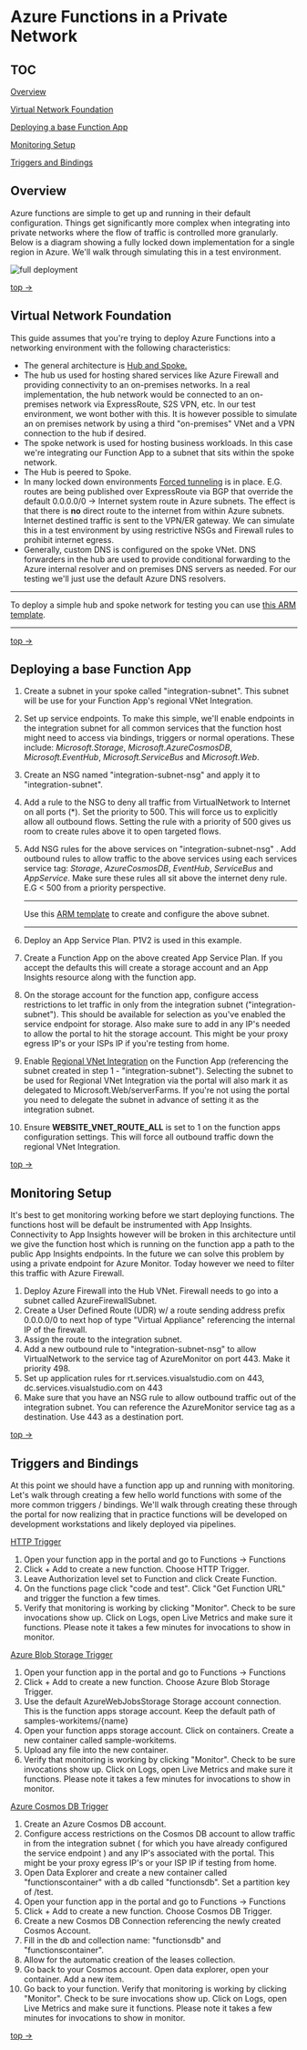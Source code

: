 # Azure Functions in a Private Network

## TOC

[Overview](#Overview)

[Virtual Network Foundation](#Virtual-Network-Foundation)

[Deploying a base Function App](#Deploying-a-base-Function-App)

[Monitoring Setup](#Monitoring-Setup)

[Triggers and Bindings](#Triggers-and-Bindings)

## Overview

Azure functions are  simple to get up and running in their default configuration. Things get significantly more complex when integrating into private networks where the flow of traffic is controlled more granularly. Below is a diagram showing a fully locked down implementation for a single region in Azure. We'll walk through simulating this in a test environment.

![](images\All.PNG "full deployment")

[top ->](#TOC)

## Virtual Network Foundation

This guide assumes that you're trying to deploy Azure Functions into a networking environment with the following characteristics:

- The general architecture is [Hub and Spoke.](https://docs.microsoft.com/en-us/azure/cloud-adoption-framework/ready/azure-best-practices/hub-spoke-network-topology) 
- The hub us used for hosting shared services like Azure Firewall and providing connectivity to an on-premises networks. In a real implementation, the hub network would be connected to an on-premises network via ExpressRoute, S2S VPN, etc. In our test environment, we wont bother with this. It is however possible to simulate an on premises network by using a third "on-premises" VNet and a VPN connection to the hub if desired.
- The spoke network is used for hosting business workloads. In this case we're integrating our Function App to a subnet that sits within the spoke network.
- The Hub is peered to Spoke.
- In many locked down environments [Forced tunneling](https://docs.microsoft.com/en-us/azure/vpn-gateway/vpn-gateway-forced-tunneling-rm) is in place. E.G. routes are being published over ExpressRoute via BGP that override the default 0.0.0.0/0 -> Internet system route in Azure subnets. The effect is that there is **no** direct route to the internet from within Azure subnets. Internet destined traffic is sent to the VPN/ER gateway. We can simulate this in a test environment by using restrictive NSGs and Firewall rules to prohibit internet egress.
- Generally, custom DNS is configured on the spoke VNet. DNS forwarders in the hub are used to provide conditional forwarding to the Azure internal resolver and on premises DNS servers as needed. For our testing we'll just use the default Azure DNS resolvers.

------

To deploy a simple hub and spoke network for testing you can use [this ARM template](templates\base-network\azuredeploy.json).

------

[top ->](#TOC)

## Deploying a base Function App

1. Create a subnet in your spoke called "integration-subnet". This subnet will be use for your Function App's regional VNet Integration.

2. Set up service endpoints. To make this simple, we'll enable endpoints in the integration subnet for all common services that the function host might need to access via bindings, triggers or normal operations. These include: *Microsoft.Storage*, *Microsoft.AzureCosmosDB*, *Microsoft.EventHub*, *Microsoft.ServiceBus* and *Microsoft.Web*.

3. Create an NSG named "integration-subnet-nsg" and apply it to "integration-subnet".

4. Add a rule to the NSG to deny all traffic from VirtualNetwork to Internet on all ports (*). Set the priority to 500. This will force us to explicitly allow all outbound flows. Setting the rule with a priority of 500 gives us room to create rules above it to open targeted flows.

5. Add NSG rules for the above services on "integration-subnet-nsg" . Add outbound rules to allow traffic to the above services using each services service tag: *Storage*, *AzureCosmosDB*, *EventHub*, *ServiceBus* and *AppService*. Make sure these rules all sit above the internet deny rule. E.G < 500 from a priority perspective.

   ------

   Use this [ARM template](templates\integration-subnet\azuredeploy.json) to create and configure the above subnet.

   ------

   

6. Deploy an App Service Plan. P1V2 is used in this example.

7. Create a Function App on the above created App Service Plan. If you accept the defaults this will create a storage account and an App Insights resource along with the function app.

8. On the storage account for the function app, configure access restrictions to let traffic in only from the integration subnet ("integration-subnet"). This should be available for selection as you've enabled the service endpoint for storage. Also make sure to add in any IP's needed to allow the portal to hit the storage account. This might be your proxy egress IP's or your ISPs IP if you're testing from home.

9. Enable [Regional VNet Integration](https://docs.microsoft.com/en-us/azure/app-service/web-sites-integrate-with-vnet#regional-vnet-integration) on the Function App (referencing the subnet created in step 1 - "integration-subnet"). Selecting the subnet to be used for Regional VNet Integration via the portal will also mark it as delegated to Microsoft.Web/serverFarms. If you're not using the portal you need to delegate the subnet in advance of setting it as the integration subnet.

10. Ensure **WEBSITE_VNET_ROUTE_ALL** is set to 1 on the function apps configuration settings. This will force all outbound traffic down the regional VNet Integration.

[top ->](#TOC)

## Monitoring Setup

It's best to get monitoring working before we start deploying functions. The functions host will be default be instrumented with App Insights. Connectivity to App Insights however will be broken in this architecture until we give the function host which is running on the function app a path to the public App Insights endpoints. In the future we can solve this problem by using a private endpoint for Azure Monitor. Today however we need to filter this traffic with Azure Firewall.

1. Deploy Azure Firewall into the Hub VNet. Firewall needs to go into a subnet called AzureFirewallSubnet.
2. Create a User Defined Route (UDR) w/ a route sending address prefix 0.0.0.0/0 to next hop of type "Virtual Appliance" referencing the internal IP of the firewall.
3. Assign the route to the integration subnet.
4. Add a new outbound rule to "integration-subnet-nsg" to allow VirtualNetwork to the service tag of AzureMonitor on port 443. Make it priority 498.
5. Set up application rules for rt.services.visualstudio.com on 443, dc.services.visualstudio.com on 443
6. Make sure that you have an NSG rule to allow outbound traffic out of the integration subnet. You can reference the AzureMonitor service tag as a destination. Use 443 as a destination port.

[top ->](#TOC)

## Triggers and Bindings

At this point we should have a function app up and running with monitoring. Let's walk through creating a few hello world functions with some of the more common triggers / bindings. We'll walk through creating these through the portal for now realizing that in practice functions will be developed on development workstations and likely deployed via pipelines.

[HTTP Trigger](https://docs.microsoft.com/en-us/azure/azure-functions/functions-bindings-http-webhook-trigger?tabs=csharp)

1. Open your function app in the portal and go to Functions -> Functions
2. Click + Add to create a new function. Choose HTTP Trigger.
3. Leave Authorization level set to Function and click Create Function.
4. On the functions page click "code and test". Click "Get Function URL" and trigger the function a few times.
5. Verify that monitoring is working by clicking "Monitor". Check to be sure invocations show up. Click on Logs, open Live Metrics and make sure it functions. Please note it takes a few minutes for invocations to show in monitor.

[Azure Blob Storage Trigger](https://docs.microsoft.com/en-us/azure/azure-functions/functions-bindings-storage-blob-trigger?tabs=csharp)

1. Open your function app in the portal and go to Functions -> Functions
2. Click + Add to create a new function. Choose Azure Blob Storage Trigger.
3. Use the default AzureWebJobsStorage  Storage account connection. This is the function apps storage account. Keep the default path of samples-workitems/{name}
4. Open your function apps storage account. Click on containers. Create a new container called sample-workitems.
5. Upload any file into the new container.
6. Verify that monitoring is working by clicking "Monitor". Check to be sure invocations show up. Click on Logs, open Live Metrics and make sure it functions. Please note it takes a few minutes for invocations to show in monitor.

[Azure Cosmos DB Trigger](https://docs.microsoft.com/en-us/azure/azure-functions/functions-bindings-cosmosdb-v2)

1. Create an Azure Cosmos DB account. 
2. Configure access restrictions on the Cosmos DB account to allow traffic in from the integration subnet ( for which you have already configured the service endpoint ) and any IP's associated with the portal. This might be your proxy egress IP's or your ISP IP if testing from home.
3. Open Data Explorer and create a new container called "functionscontainer" with a db called "functionsdb". Set a partition key of /test.
4. Open your function app in the portal and go to Functions -> Functions
5. Click + Add to create a new function. Choose Cosmos DB Trigger.
6. Create a new Cosmos DB Connection referencing the newly created Cosmos Account.
7. Fill in the db and collection name: "functionsdb" and "functionscontainer".
8. Allow for the automatic creation of the leases collection.
9. Go back to your Cosmos account. Open data explorer, open your container. Add a new item.
10. Go back to your function. Verify that monitoring is working by clicking "Monitor". Check to be sure invocations show up. Click on Logs, open Live Metrics and make sure it functions. Please note it takes a few minutes for invocations to show in monitor.

[top ->](#TOC)